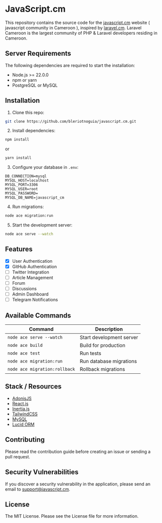 # JavaScript.cm

This repository contains the source code for the [javascript.cm](https://javascript.cm) website ( javascript community in Cameroon ), inspired by [laravel.cm](https://laravel.cm). Laravel Cameroon is the largest community of PHP & Laravel developers residing in Cameroon.

## Server Requirements

The following dependencies are required to start the installation:

- Node.js >= 22.0.0
- npm or yarn
- PostgreSQL or MySQL

## Installation

1. Clone this repo:

```bash
git clone https://github.com/bleriotnoguia/javascript.cm.git
```

2. Install dependencies:

```bash
npm install
```

or

```bash
yarn install
```

3. Configure your database in `.env`:

```env
DB_CONNECTION=mysql
MYSQL_HOST=localhost
MYSQL_PORT=3306
MYSQL_USER=root
MYSQL_PASSWORD=
MYSQL_DB_NAME=javascript_cm
```

4. Run migrations:

```bash
node ace migration:run
```

5. Start the development server:

```bash
node ace serve --watch
```

## Features

- [x] User Authentication
- [x] GitHub Authentication
- [ ] Twitter Integration
- [ ] Article Management
- [ ] Forum
- [ ] Discussions
- [ ] Admin Dashboard
- [ ] Telegram Notifications

## Available Commands

| Command                       | Description              |
| ----------------------------- | ------------------------ |
| `node ace serve --watch`      | Start development server |
| `node ace build`              | Build for production     |
| `node ace test`               | Run tests                |
| `node ace migration:run`      | Run database migrations  |
| `node ace migration:rollback` | Rollback migrations      |

## Stack / Resources

- [AdonisJS](https://adonisjs.com/)
- [React.js](https://react.dev/)
- [Inertia.js](https://inertiajs.com/)
- [TailwindCSS](https://tailwindcss.com/)
- [MySQL](https://www.mysql.com/)
- [Lucid ORM](https://lucid.adonisjs.com/)

## Contributing

Please read the contribution guide before creating an issue or sending a pull request.

## Security Vulnerabilities

If you discover a security vulnerability in the application, please send an email to [support@javascript.cm](mailto:support@javascript.cm).

## License

The MIT License. Please see the License file for more information.
